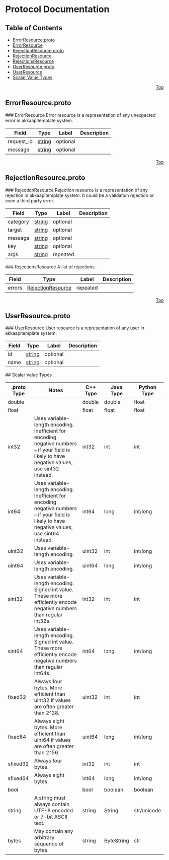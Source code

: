 # Protocol Documentation
<a name="top"/>

## Table of Contents
* [ErrorResource.proto](#ErrorResource.proto)
 * [ErrorResource](#com.akkaapitemplate.resources.ErrorResource)
* [RejectionResource.proto](#RejectionResource.proto)
 * [RejectionResource](#com.akkaapitemplate.resources.RejectionResource)
 * [RejectionsResource](#com.akkaapitemplate.resources.RejectionsResource)
* [UserResource.proto](#UserResource.proto)
 * [UserResource](#com.akkaapitemplate.resources.UserResource)
* [Scalar Value Types](#scalar-value-types)

<a name="ErrorResource.proto"/>
<p align="right"><a href="#top">Top</a></p>

## ErrorResource.proto



<a name="com.akkaapitemplate.resources.ErrorResource"/>
### ErrorResource
Error resource is a representation of any unexpected error in akkaapitemplate system.

| Field | Type | Label | Description |
| ----- | ---- | ----- | ----------- |
| request_id | [string](#string) | optional |  |
| message | [string](#string) | optional |  |






<a name="RejectionResource.proto"/>
<p align="right"><a href="#top">Top</a></p>

## RejectionResource.proto



<a name="com.akkaapitemplate.resources.RejectionResource"/>
### RejectionResource
Rejection resource is a representation of any rejection in akkaapitemplate system.
It could be a validation rejection or even a third party error.

| Field | Type | Label | Description |
| ----- | ---- | ----- | ----------- |
| category | [string](#string) | optional |  |
| target | [string](#string) | optional |  |
| message | [string](#string) | optional |  |
| key | [string](#string) | optional |  |
| args | [string](#string) | repeated |  |


<a name="com.akkaapitemplate.resources.RejectionsResource"/>
### RejectionsResource
A list of rejections.

| Field | Type | Label | Description |
| ----- | ---- | ----- | ----------- |
| errors | [RejectionResource](#com.akkaapitemplate.resources.RejectionResource) | repeated |  |






<a name="UserResource.proto"/>
<p align="right"><a href="#top">Top</a></p>

## UserResource.proto



<a name="com.akkaapitemplate.resources.UserResource"/>
### UserResource
User resource is a representation of any user in akkaapitemplate system.

| Field | Type | Label | Description |
| ----- | ---- | ----- | ----------- |
| id | [string](#string) | optional |  |
| name | [string](#string) | optional |  |







<a name="scalar-value-types"/>
## Scalar Value Types

| .proto Type | Notes | C++ Type | Java Type | Python Type |
| ----------- | ----- | -------- | --------- | ----------- |
| <a name="double"/> double |  | double | double | float |
| <a name="float"/> float |  | float | float | float |
| <a name="int32"/> int32 | Uses variable-length encoding. Inefficient for encoding negative numbers – if your field is likely to have negative values, use sint32 instead. | int32 | int | int |
| <a name="int64"/> int64 | Uses variable-length encoding. Inefficient for encoding negative numbers – if your field is likely to have negative values, use sint64 instead. | int64 | long | int/long |
| <a name="uint32"/> uint32 | Uses variable-length encoding. | uint32 | int | int/long |
| <a name="uint64"/> uint64 | Uses variable-length encoding. | uint64 | long | int/long |
| <a name="sint32"/> sint32 | Uses variable-length encoding. Signed int value. These more efficiently encode negative numbers than regular int32s. | int32 | int | int |
| <a name="sint64"/> sint64 | Uses variable-length encoding. Signed int value. These more efficiently encode negative numbers than regular int64s. | int64 | long | int/long |
| <a name="fixed32"/> fixed32 | Always four bytes. More efficient than uint32 if values are often greater than 2^28. | uint32 | int | int |
| <a name="fixed64"/> fixed64 | Always eight bytes. More efficient than uint64 if values are often greater than 2^56. | uint64 | long | int/long |
| <a name="sfixed32"/> sfixed32 | Always four bytes. | int32 | int | int |
| <a name="sfixed64"/> sfixed64 | Always eight bytes. | int64 | long | int/long |
| <a name="bool"/> bool |  | bool | boolean | boolean |
| <a name="string"/> string | A string must always contain UTF-8 encoded or 7-bit ASCII text. | string | String | str/unicode |
| <a name="bytes"/> bytes | May contain any arbitrary sequence of bytes. | string | ByteString | str |
